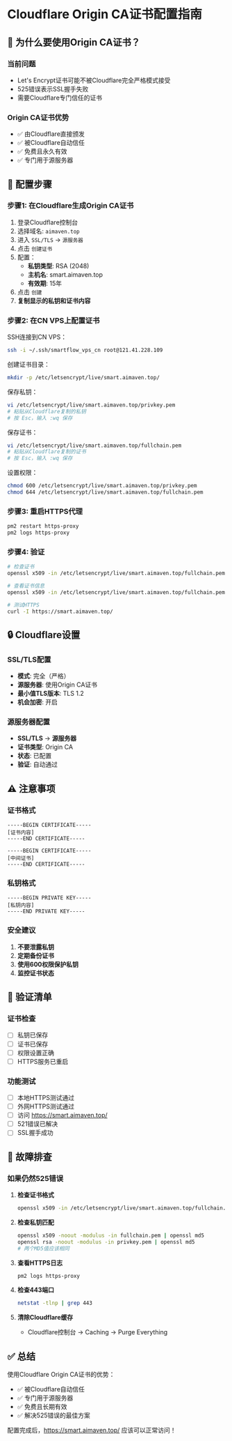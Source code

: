 # Cloudflare Origin CA证书配置指南

## 🎯 为什么要使用Origin CA证书？

### 当前问题
- Let's Encrypt证书可能不被Cloudflare完全严格模式接受
- 525错误表示SSL握手失败
- 需要Cloudflare专门信任的证书

### Origin CA证书优势
- ✅ 由Cloudflare直接颁发
- ✅ 被Cloudflare自动信任
- ✅ 免费且永久有效
- ✅ 专门用于源服务器

## 📝 配置步骤

### 步骤1: 在Cloudflare生成Origin CA证书

1. 登录Cloudflare控制台
2. 选择域名: `aimaven.top`
3. 进入 `SSL/TLS` → `源服务器`
4. 点击 `创建证书`
5. 配置：
   - **私钥类型**: RSA (2048)
   - **主机名**: smart.aimaven.top
   - **有效期**: 15年
6. 点击 `创建`
7. **复制显示的私钥和证书内容**

### 步骤2: 在CN VPS上配置证书

SSH连接到CN VPS：
```bash
ssh -i ~/.ssh/smartflow_vps_cn root@121.41.228.109
```

创建证书目录：
```bash
mkdir -p /etc/letsencrypt/live/smart.aimaven.top/
```

保存私钥：
```bash
vi /etc/letsencrypt/live/smart.aimaven.top/privkey.pem
# 粘贴从Cloudflare复制的私钥
# 按 Esc，输入 :wq 保存
```

保存证书：
```bash
vi /etc/letsencrypt/live/smart.aimaven.top/fullchain.pem
# 粘贴从Cloudflare复制的证书
# 按 Esc，输入 :wq 保存
```

设置权限：
```bash
chmod 600 /etc/letsencrypt/live/smart.aimaven.top/privkey.pem
chmod 644 /etc/letsencrypt/live/smart.aimaven.top/fullchain.pem
```

### 步骤3: 重启HTTPS代理

```bash
pm2 restart https-proxy
pm2 logs https-proxy
```

### 步骤4: 验证

```bash
# 检查证书
openssl x509 -in /etc/letsencrypt/live/smart.aimaven.top/fullchain.pem -text -noout

# 查看证书信息
openssl x509 -in /etc/letsencrypt/live/smart.aimaven.top/fullchain.pem -noout -subject -issuer

# 测试HTTPS
curl -I https://smart.aimaven.top/
```

## 🔒 Cloudflare设置

### SSL/TLS配置
- **模式**: 完全（严格）
- **源服务器**: 使用Origin CA证书
- **最小值TLS版本**: TLS 1.2
- **机会加密**: 开启

### 源服务器配置
- **SSL/TLS** → **源服务器**
- **证书类型**: Origin CA
- **状态**: 已配置
- **验证**: 自动通过

## ⚠️ 注意事项

### 证书格式
```
-----BEGIN CERTIFICATE-----
[证书内容]
-----END CERTIFICATE-----

-----BEGIN CERTIFICATE-----
[中间证书]
-----END CERTIFICATE-----
```

### 私钥格式
```
-----BEGIN PRIVATE KEY-----
[私钥内容]
-----END PRIVATE KEY-----
```

### 安全建议
1. **不要泄露私钥**
2. **定期备份证书**
3. **使用600权限保护私钥**
4. **监控证书状态**

## 🎯 验证清单

### 证书检查
- [ ] 私钥已保存
- [ ] 证书已保存
- [ ] 权限设置正确
- [ ] HTTPS服务已重启

### 功能测试
- [ ] 本地HTTPS测试通过
- [ ] 外网HTTPS测试通过
- [ ] 访问 https://smart.aimaven.top/
- [ ] 521错误已解决
- [ ] SSL握手成功

## 🔧 故障排查

### 如果仍然525错误

1. **检查证书格式**
   ```bash
   openssl x509 -in /etc/letsencrypt/live/smart.aimaven.top/fullchain.pem -text -noout
   ```

2. **检查私钥匹配**
   ```bash
   openssl x509 -noout -modulus -in fullchain.pem | openssl md5
   openssl rsa -noout -modulus -in privkey.pem | openssl md5
   # 两个MD5值应该相同
   ```

3. **查看HTTPS日志**
   ```bash
   pm2 logs https-proxy
   ```

4. **检查443端口**
   ```bash
   netstat -tlnp | grep 443
   ```

5. **清除Cloudflare缓存**
   - Cloudflare控制台 → Caching → Purge Everything

## ✅ 总结

使用Cloudflare Origin CA证书的优势：

- ✅ 被Cloudflare自动信任
- ✅ 专门用于源服务器
- ✅ 免费且长期有效
- ✅ 解决525错误的最佳方案

配置完成后，https://smart.aimaven.top/ 应该可以正常访问！

